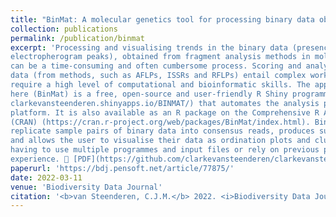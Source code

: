 ```yaml
---
title: "BinMat: A molecular genetics tool for processing binary data obtained from fragment analysis in R"
collection: publications
permalink: /publication/binmat
excerpt: 'Processing and visualising trends in the binary data (presence or absence of
electropherogram peaks), obtained from fragment analysis methods in molecular biology,
can be a time-consuming and often cumbersome process. Scoring and analysing binary
data (from methods, such as AFLPs, ISSRs and RFLPs) entail complex workflows that
require a high level of computational and bioinformatic skills. The application presented
here (BinMat) is a free, open-source and user-friendly R Shiny programme (https://
clarkevansteenderen.shinyapps.io/BINMAT/) that automates the analysis pipeline on one
platform. It is also available as an R package on the Comprehensive R Archive Network
(CRAN) (https://cran.r-project.org/web/packages/BinMat/index.html). BinMat consolidates
replicate sample pairs of binary data into consensus reads, produces summary statistics
and allows the user to visualise their data as ordination plots and clustering trees without
having to use multiple programmes and input files or rely on previous programming
experience. 📁 [PDF](https://github.com/clarkevansteenderen/clarkevansteenderen.github.io/blob/master/files/BinMat_BDJ_article_77875.pdf)'
paperurl: 'https://bdj.pensoft.net/article/77875/'
date: 2022-03-11
venue: 'Biodiversity Data Journal'
citation: '<b>van Steenderen, C.J.M.</b> 2022. <i>Biodiversity Data Journal</i> (10) doi: 10.3897/BDJ.10.e77875'
---
```


